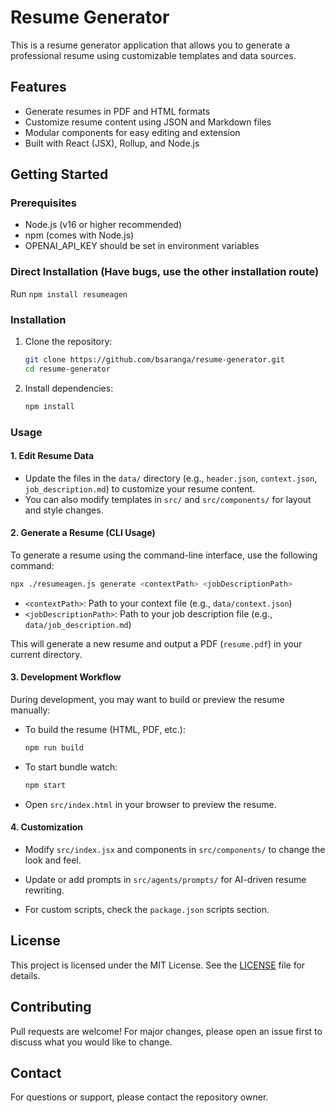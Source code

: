 
# Resume Generator

This is a resume generator application that allows you to generate a professional resume using customizable templates and data sources.

## Features

- Generate resumes in PDF and HTML formats
- Customize resume content using JSON and Markdown files
- Modular components for easy editing and extension
- Built with React (JSX), Rollup, and Node.js

## Getting Started

### Prerequisites

- Node.js (v16 or higher recommended)
- npm (comes with Node.js)
- OPENAI_API_KEY should be set in environment variables

### Direct Installation (Have bugs, use the other installation route)
Run `npm install resumeagen`

### Installation

1. Clone the repository:

   ```bash
   git clone https://github.com/bsaranga/resume-generator.git
   cd resume-generator
   ```

2. Install dependencies:

   ```bash
   npm install
   ```

### Usage

#### 1. Edit Resume Data

- Update the files in the `data/` directory (e.g., `header.json`, `context.json`, `job_description.md`) to customize your resume content.
- You can also modify templates in `src/` and `src/components/` for layout and style changes.

#### 2. Generate a Resume (CLI Usage)

To generate a resume using the command-line interface, use the following command:

```bash
npx ./resumeagen.js generate <contextPath> <jobDescriptionPath>
```

- `<contextPath>`: Path to your context file (e.g., `data/context.json`)
- `<jobDescriptionPath>`: Path to your job description file (e.g., `data/job_description.md`)

This will generate a new resume and output a PDF (`resume.pdf`) in your current directory.

#### 3. Development Workflow

During development, you may want to build or preview the resume manually:

- To build the resume (HTML, PDF, etc.):

  ```bash
  npm run build
  ```

- To start bundle watch:

  ```bash
  npm start
  ```

- Open `src/index.html` in your browser to preview the resume.

#### 4. Customization

- Modify `src/index.jsx` and components in `src/components/` to change the look and feel.
- Update or add prompts in `src/agents/prompts/` for AI-driven resume rewriting.

- For custom scripts, check the `package.json` scripts section.

## License

This project is licensed under the MIT License. See the [LICENSE](LICENSE) file for details.

## Contributing

Pull requests are welcome! For major changes, please open an issue first to discuss what you would like to change.

## Contact

For questions or support, please contact the repository owner.
